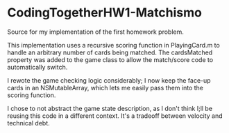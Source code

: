 CodingTogetherHW1-Matchismo
===========================

Source for my implementation of the first homework problem.

This implementation uses a recursive scoring function in PlayingCard.m to handle an arbitrary number of cards
being matched. The cardsMatched property was added to the game class to allow the match/score code to automatically
switch.

I rewote the game checking logic considerably; I now keep the face-up cards in an NSMutableArray, which lets me easily
pass them into the scoring function.

I chose to not abstract the game state description, as I don't think I;ll be reusing this code in a different context.
It's a tradeoff between velocity and technical debt.
